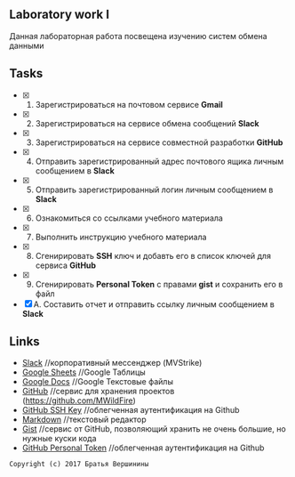 ## Laboratory work I

Данная лабораторная работа посвещена изучению систем обмена данными

## Tasks

- [X] 1. Зарегистрироваться на почтовом сервисе **Gmail**
- [X] 2. Зарегистрироваться на сервисе обмена сообщений **Slack**
- [X] 3. Зарегистрироваться на сервисе совместной разработки **GitHub**
- [X] 4. Отправить зарегистрированный адрес почтового ящика личным сообщением в **Slack**
- [X] 5. Отправить зарегистрированный логин личным сообщением в **Slack**
- [X] 6. Ознакомиться со ссылками учебного материала
- [X] 7. Выполнить инструкцию учебного материала
- [X] 8. Сгенирировать **SSH** ключ и добавть его в список ключей для сервиса **GitHub**
- [X] 9. Сгенирировать **Personal Token** с правами **gist** и сохранить его в файл
- [X] A. Составить отчет и отправить ссылку личным сообщением в **Slack**

## Links

- [Slack](https://slack.com) //корпоративный мессенджер (MVStrike)
- [Google Sheets](https://www.google.ru/intl/ru/sheets/about/) //Google Таблицы 
- [Google Docs](https://www.google.ru/intl/ru/docs/about/) //Google Текстовые файлы
- [GitHub](https://github.com) //сервис для хранения проектов (https://github.com/MWildFire)
- [GitHub SSH Key](https://help.github.com/articles/generating-a-new-ssh-key-and-adding-it-to-the-ssh-agent/) //облегченная аутентификация на Github
- [Markdown](https://stackedit.io) //текстовый редактор
- [Gist](https://gist.github.com) //сервис от GitHub, позволяющий хранить не очень большие, но нужные куски кода
- [GitHub Personal Token](https://github.com/settings/tokens/new) //облегченная аутентификация на Github


```
Copyright (c) 2017 Братья Вершинины
```
